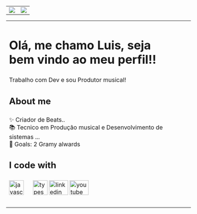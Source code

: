 <table>
<td>
 <img src="https://github-readme-stats.vercel.app/api?username=loplayersolo&show_icons=true&theme=dracula" /> 
</td>
  <td>
    <img src="https://github-readme-stats.vercel.app/api/top-langs/?username=loplayersolo&hide=html&layout=compact&theme=default"/>
  </td>
</table>
  <table>
<td>
<h1 align="left">Olá, me chamo Luis, seja bem vindo ao meu perfil!!</h1>

###

<p align="left">Trabalho com Dev e sou  Produtor musical!</p>

###

<h2 align="left">About me</h2>

###

<p align="left">✨ Criador de Beats..<br>📚 Tecnico em Produção musical e Desenvolvimento de sistemas ...<br>🎯 Goals: 2 Gramy alwards</p>

###

<h2 align="left">I code with</h2>

###

<div align="left">
  <img src="https://cdn.jsdelivr.net/gh/devicons/devicon/icons/javascript/javascript-original.svg" height="40" alt="javascript logo"  />
  <img width="12" />
<img />
  <img src="https://cdn.jsdelivr.net/gh/devicons/devicon/icons/typescript/typescript-original.svg" height="40" alt="typescript logo"  />
  <img src="https://raw.githubusercontent.com/maurodesouza/profile-readme-generator/master/src/assets/icons/social/linkedin/default.svg" width="52" height="40" alt="linkedin logo"  />
  <img src="https://raw.githubusercontent.com/maurodesouza/profile-readme-generator/master/src/assets/icons/social/youtube/default.svg" width="52" height="40" alt="youtube logo"  />

</div>

###
</td>

<td>

</td>


<td>

</td>
    
  </table>
